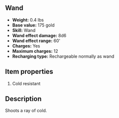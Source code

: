 ## Wand
- **Weight:** 0.4 lbs
- **Base value:** 175 gold
- **Skill:** Wand
- **Wand effect damage:** 8d6
- **Wand effect range:** 60'
- **Charges:** Yes
- **Maximum charges:** 12
- **Recharging type:** Rechargeable normally as wand
## Item properties
1. Cold resistant
## Description
Shoots a ray of cold.
